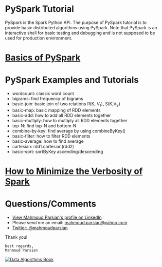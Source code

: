 PySpark Tutorial
================
PySpark is the Spark Python API.  The purpose of PySpark tutorial is to 
provide basic distributed algorithms using PySpark. Note that PySpark is 
an interactive shell for basic testing and debugging and is not supposed 
to be used for production environment.

[Basics of PySpark](./howto/README.md) 
======================================


PySpark Examples and Tutorials
==============================
* wordcount: classic word count
* bigrams: find frequency of bigrams
* basic-join: basic join of two relations R(K, V<sub>1</sub>), S(K,V<sub>2</sub>)
* basic-map: basic mapping of RDD elements
* basic-add: how to add all RDD elements together
* basic-multiply: how to multiply all RDD elements together
* top-N: find top-N and bottom-N
* combine-by-key: find average by using combineByKey()
* basic-filter: how to filter RDD elements
* basic-average: how to find average
* cartesian: rdd1.cartesian(rdd2)
* basic-sort: sortByKey ascending/descending

[How to Minimize the Verbosity of Spark](./howto/minimize_verbosity.md) 
=======================================================================

Questions/Comments
==================
* [View Mahmoud Parsian's profile on LinkedIn](http://www.linkedin.com/in/mahmoudparsian)
* Please send me an email: mahmoud.parsian@yahoo.com
* [Twitter: @mahmoudparsian](http://twitter.com/mahmoudparsian) 

Thank you!

````
best regards,
Mahmoud Parsian
````

[![Data Algorithms Book](https://github.com/mahmoudparsian/data-algorithms-book/blob/master/misc/data_algorithms_image.jpg)](http://shop.oreilly.com/product/0636920033950.do) 
